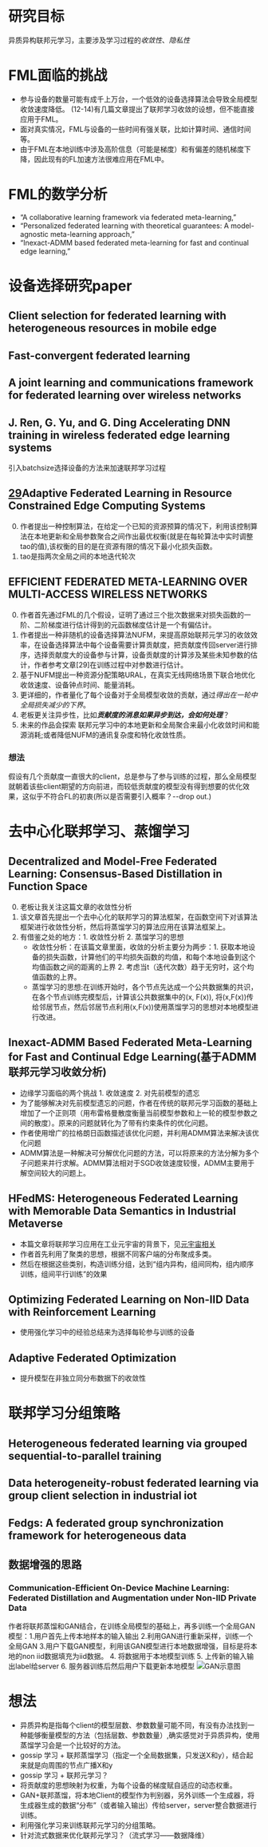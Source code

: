# 研究目标
异质异构联邦元学习，主要涉及学习过程的*收敛性*、*隐私性*

# FML面临的挑战
+ 参与设备的数量可能有成千上万台，一个低效的设备选择算法会导致全局模型收敛速度降低。
(12-14)有几篇文章提出了联邦学习收敛的设想，但不能直接应用于FML。
+ 面对真实情况，FML与设备的一些时间有强关联，比如计算时间、通信时间等。
+ 由于FML在本地训练中涉及高阶信息（可能是梯度）和有偏差的随机梯度下降，因此现有的FL加速方法很难应用在FML中。

# FML的数学分析
+ “A collaborative learning framework via federated meta-learning,”
+ “Personalized federated learning with theoretical guarantees: A model-agnostic meta-learning approach,”
+ “Inexact-ADMM based federated meta-learning for fast and continual edge learning,”

# 设备选择研究paper
## Client selection for federated learning with heterogeneous resources in mobile edge

## Fast-convergent federated learning

## A joint learning and communications framework for federated learning over wireless networks

## J. Ren, G. Yu, and G. Ding Accelerating DNN training in wireless federated edge learning systems
引入batchsize选择设备的方法来加速联邦学习过程

## [29](./source/../adaptive_fed.md)Adaptive Federated Learning in Resource Constrained Edge Computing Systems
0. 作者提出一种控制算法，在给定一个已知的资源预算的情况下，利用该控制算法在本地更新和全局参数聚合之间作出最优权衡(就是在每轮算法中实时调整tao的值),该权衡的目的是在资源有限的情况下最小化损失函数。
1. tao是指两次全局之间的本地迭代轮次

## EFFICIENT FEDERATED META-LEARNING OVER MULTI-ACCESS WIRELESS NETWORKS
0. 作者首先通过FML的几个假设，证明了通过三个批次数据来对损失函数的一阶、二阶梯度进行估计得到的元函数梯度估计是一个有偏估计。
1. 作者提出一种非随机的设备选择算法NUFM，来提高原始联邦元学习的收敛效率，在设备选择算法中每个设备需要计算贡献度，把贡献度传回server进行排序，选择贡献度大的设备参与计算，设备贡献度的计算涉及某些未知参数的估计，作者参考文章[29]在训练过程中对参数进行估计。
2. 基于NUFM提出一种资源分配策略URAL，在真实无线网络场景下联合地优化收敛速度、设备钟点时间、能量消耗。
3. 更详细的，作者量化了每个设备对于全局模型收敛的贡献，通过*得出在一轮中全局损失减少的下界*。
4. 老板更关注异步性，比如***贡献度的消息如果异步到达，会如何处理***？
5. 未来的作品会探索 联邦元学习中的本地更新和全局聚合来最小化收敛时间和能源消耗;或者降低NUFM的通讯复杂度和特化收敛性质。

### 想法
假设有几个贡献度一直很大的client，总是参与了参与训练的过程，那么全局模型就朝着该些client期望的方向前进，而较低贡献度的模型没有得到想要的优化效果，这似乎不符合FL的初衷(所以是否需要引入概率？--drop out.)

# 去中心化联邦学习、蒸馏学习
## Decentralized and Model-Free Federated Learning: Consensus-Based Distillation in Function Space
0. 老板让我关注这篇文章的收敛性分析
1. 该文章首先提出一个去中心化的联邦学习的算法框架，在函数空间下对该算法框架进行收敛性分析，然后将蒸馏学习的算法应用在该算法框架上。
2. 有借鉴之处的地方：1. 收敛性分析 2. 蒸馏学习的思想
   + 收敛性分析：在该篇文章里面，收敛的分析主要分为两步：1. 获取本地设备的损失函数，计算他们的平均损失函数的均值，和每个本地设备到这个均值函数之间的距离的上界 2. 考虑当t（迭代次数）趋于无穷时，这个均值函数的上界。
   + 蒸馏学习的思想:在训练开始时，各个节点先达成一个公共数据集的共识，在各个节点训练完模型后，计算该公共数据集中的(x, F(x)), 将(x,F(x))传给邻居节点，然后邻居节点利用(x,F(x))使用蒸馏学习的思想对本地模型进行改进。

## Inexact-ADMM Based Federated Meta-Learning for Fast and Continual Edge Learning(基于ADMM联邦元学习收敛分析)
+ 边缘学习面临的两个挑战 1. 收敛速度 2. 对先前模型的遗忘
+ 为了能够解决对先前模型遗忘的问题，作者在传统的联邦元学习函数的基础上增加了一个正则项（用布雷格曼散度衡量当前模型参数和上一轮的模型参数之间的散度）。原来的问题就转化为了带有约束条件的优化问题。
+ 作者使用增广的拉格朗日函数描述该优化问题，并利用ADMM算法来解决该优化问题
+ ADMM算法是一种解决可分解优化问题的方法，可以将原来的方法分解为多个子问题来并行求解。ADMM算法相对于SGD收敛速度较慢，ADMM主要用于解空间较大的问题上。

## HFedMS: Heterogeneous Federated Learning with Memorable Data Semantics in Industrial Metaverse
+ 本篇文章将联邦学习应用在工业元宇宙的背景下，见[元宇宙相关](metaverse.md)
+ 作者首先利用了聚类的思想，根据不同客户端的分布聚成多类。
+ 然后在根据这些类别，构造训练分组，达到“组内异构，组间同构，组内顺序训练，组间平行训练”的效果

## Optimizing Federated Learning on Non-IID Data with Reinforcement Learning
+ 使用强化学习中的经验总结来为选择每轮参与训练的设备

## Adaptive Federated Optimization
+ 提升模型在非独立同分布数据下的收敛性

# 联邦学习分组策略
## Heterogeneous federated learning via grouped sequential-to-parallel training

## Data heterogeneity-robust federated learning via group client selection in industrial iot

## Fedgs: A federated group synchronization framework for heterogeneous data

## 数据增强的思路
### Communication-Efficient On-Device Machine Learning: Federated Distillation and Augmentation under Non-IID Private Data
作者将联邦蒸馏和GAN结合，在训练全局模型的基础上，再多训练一个全局GAN模型：1.用户首先上传本地样本的输入输出 2.利用GAN进行重新采样，训练一个全局GAN 3.用户下载GAN模型，利用该GAN模型进行本地数据增强，目标是将本地的non iid数据填充为iid数据。 4. 将数据用于本地模型训练 5. 上传新的输入输出label给server 6. 服务器训练后然后用户下载更新本地模型
![GAN示意图](./source/FAug.png)

# 想法
+ 异质异构是指每个client的模型层数、参数数量可能不同，有没有办法找到一种能够衡量模型的方法（包括层数、参数数量）,确实感觉对于异质异构，使用蒸馏学习会是一个比较好的方法。
+ gossip 学习 + 联邦蒸馏学习（指定一个全局数据集，只发送X和y），结合起来就是向周围的节点广播X和y
+ gossip 学习 + 联邦元学习？
+ 将贡献度的思想映射为权重，为每个设备的梯度赋自适应的动态权重。
+ GAN+联邦蒸馏，将本地Client的模型作为判别器，另外训练一个生成器，将生成器生成的数据“分布”（或者输入输出）传给server，server整合数据进行训练。
+ 利用强化学习来训练联邦元学习的分组策略。
+ 针对流式数据来优化联邦元学习？（流式学习——数据降维）